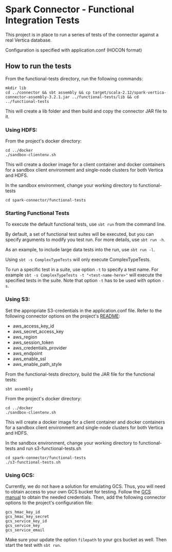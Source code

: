 # Spark Connector - Functional Integration Tests

This project is in place to run a series of tests of the connector against a real Vertica database.

Configuration is specified with application.conf (HOCON format)

## How to run the tests
From the functional-tests directory, run the following commands:
```
mkdir lib
cd ../connector && sbt assembly && cp target/scala-2.12/spark-vertica-connector-assembly-3.2.1.jar ../functional-tests/lib && cd ../functional-tests
```
This will create a lib folder and then build and copy the connector JAR file to it.

### Using HDFS:
From the project's docker directory:
```
cd ../docker
./sandbox-clientenv.sh
```
This will create a docker image for a client container and docker containers for a sandbox client environment and single-node clusters for both Vertica and HDFS.

In the sandbox environment, change your working directory to functional-tests
```
cd spark-connector/functional-tests
```

### Starting Functional Tests

To execute the default functional tests, use `sbt run` from the command line.

By default, a set of functional test suites will be executed, but you can specify arguments to modify you test run. For more details, use `sbt run -h`.

As an example, to include large data tests into the run, use `sbt run -l`.

Using `sbt -s ComplexTypeTests` will only execute ComplexTypeTests.

To run a specific test in a suite, use option `-t` to specify a test name. For example `sbt -s ComplexTypeTests -t "<test-name-here>"` will execute the specified tests in the suite. Note that option `-t` has to be used with option `-s`.

### Using S3:
Set the appropriate S3-credentials in the application.conf file. Refer to the following connector options on the project's [README](https://github.com/vertica/spark-connector#readme):
* aws_access_key_id
* aws_secret_access_key
* aws_region
* aws_session_token
* aws_credentials_provider
* aws_endpoint
* aws_enable_ssl
* aws_enable_path_style

From the functional-tests directory, build the JAR file for the functional tests:
```
sbt assembly
```

From the project's docker directory:
```
cd ../docker
./sandbox-clientenv.sh
```
This will create a docker image for a client container and docker containers for a sandbox client environment and single-node clusters for both Vertica and HDFS.

In the sandbox environment, change your working directory to functional-tests and run s3-functional-tests.sh
```
cd spark-connector/functional-tests
./s3-functional-tests.sh
```

### Using GCS:
Currently, we do not have a solution for emulating GCS. Thus, you will need to obtain access to your own GCS bucket for testing.
Follow the [GCS manual](../GCSUserManual.md) to obtain the needed credentials. Then, add the following connector options to the project's configuration file:
```
gcs_hmac_key_id
gcs_hmac_key_secret
gcs_service_key_id
gcs_service_key
gcs_service_email
```
Make sure your update the option `filepath` to your gcs bucket as well. Then start the test with `sbt run`.